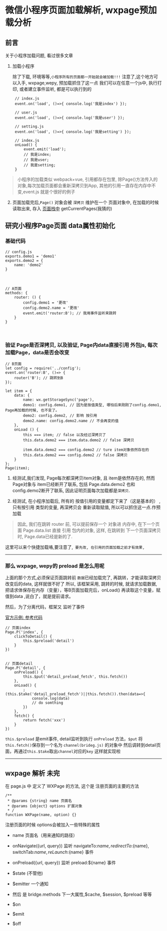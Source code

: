 # 微信小程序页面加载解析, wxpage预加载分析

## 前言

关于小程序加载问题, 看过很多文章

1. 加载小程序
    
    除了下载, 环境等等,`小程序所有的页面都一开始就会被加载!!!` 注意了,这个地方可以入手, wxpage,wepy, 预加载抓住了这一点
    我们可以在任意一个js中, 执行打印, 或者建立事件监听, 都是可以执行到的


        // index.js 
        event.on('load', ()=>{ console.log('我是index') });
        
        // user.js 
        event.on('load', ()=>{ console.log('我是user') });
        
        // setting.js 
        event.on('load', ()=>{ console.log('我是setting') });

        // index.js
        onLoad() {
            event.emit('load');
            // 我是index;
            // 我是user;
            // 我是setting;
        }

>小程序的加载类似 webpack+vue, 引用都存在包里, 除Page()方法传入的对象,每次加载页面都会重新深拷贝到App, 其他的引用一直存在内存中不变,event.js 就是个很好的例子


2. 页面加载完后,`Page()` 对象会被 `深拷贝` 维护在一个 页面对象中, 在加载的时候读取出来, 存入 [页面栈中](https://developers.weixin.qq.com/miniprogram/dev/framework/app-service/route.html) getCurrentPages(我猜的)


## 研究小程序Page页面 data属性初始化

### 基础代码

    // config.js
    exports.demo1 = 'demo1'
    exports.demo2 = {
        name: 'demo2'
    }

<br/>

    // A页面
    methods: {
        router: () {
            config.demo1 = '更改'
            config.demo2.name = '更改'
            event.emit('router:B'); // 我用事件监听来跳转
        }
    }

<br/>

### 验证 Page是否深拷贝, 以及验证, Page内data直接引用 外包js, 每次加载Page，data是否会改变

    // B页面
    let config = require('../config');
    event.on('router:B', ()=> {
        router('B'); // 跳转到B
    });

    let item = {
        data: {
            name: wx.getStorageSync('page'),
            demo1: config.demo1, // 因为是按值类型, 哪怕后来刚刚了config.demo1, Page再加载的时候, 也不变了。
            demo2: config.demo2, // 影响 按引用
            demo2.name: config.demo2.name // 不会再变的值
        },
        onLoad () {
            this === item; // false 以及经过深拷贝了
            this.data.demo2 === item.data.demo2 // false 深拷贝

            item.data.demo2 === config.demo2 // ture item对象依然存在的
            this.data.demo2 === config.demo2 // false 深拷贝
        }
    };
    Page(item);

1. 经测试,我们发现, Page每次都深拷贝item对象, 且 item是依然存在的, 然而 Page对象与 item已经断开了联系, 包括 Page.data.demo2 也和config.demo2断开了联系, 因此证明页面每次加载都是`深拷贝`.

2. 经测试, 在小程序加载后, 所有的 按值引用的变量都定下来了（这是基本的） , 只有按引用 类型的变量, 再深拷贝会 重新读取赋值, 所以可以抓住这一点.作预加载

> 因此, 我们在跳转 router 前, 可以提前保存一个 对象进 内存中, 在下一个页面 Page.data.list 直接 引用 包内的对象, 这样, 在跳转到 下一个页面深拷贝时, Page.data已经是新的了.

这里可以来个快捷加载咯,要注意了,` 要先改, 在引用的页面加载之前才有效果,`

---

### 那么 wxpage, wepy的 preload 是怎么用呢
上面的那个方式,必须保证页面跳转前 `数据`已经加载完了, 再跳转，才能读取深拷贝改变后的data, 这样就很不好了
所以, 该框架采用, 跳转的时候, 就请求加载数据, 把请求体保存在内存（变量），等B页面加载完后，onLoad() 再读取这个变量，赋值到data
,说白了，就是提前请求。

然后，为了分离代码，框架又 监听了事件

[官方示例: 参考代码](https://github.com/tvfe/wxpage/issues/25)

    // 页面index
    Page.P('index', {
        clickToDetail() {
            this.$preload('detail')
        }
    })


    // 页面detail
    Page.P('detail', {
        onPreload() {
            this.$put('detail_preload_fetch', this.fetch())
        },
        onLoad() {
            ;(this.$take('detail_preload_fetch')||this.fetch()).then(data=>{
                console.log(data)
                // do somthing
            })
        },
        fetch() {
            return fetch('xxx')
        }
    })

`this.$preload` 是emit事件, detail监听到执行 `onPreload` 方法，`$put` 将 `this.fetch()`保存到一个名为 `channel(brideg.js)` 的对象中
然后调转到detail页面，再通过`this.$take`取出`channel`对应的`key` 这样就实现啦

--- 



## wxpage 解析 未完
在 page.js 中 定义了 WXPage 的方法, 这个是 注册页面的主要的方法


    /**
     * @params {string} name 页面名
     * @params {object} options 扩展对象
     * /
    function WXPage(name, option) {}

注册页面的时候
options会被加入一些特殊的属性

- name 页面名（用来通知的路径）
- onNavigate({url, query}) 监听 navigateTo:${name}, redirectTo:${name}, switchTab:${name}, reLaunch:${name} 事件
- onPreload({url, query}) 监听 preload:${name} 事件
- $state (不管他)
- $emitter 一个通知

- 然后 是 bridge.methods 下一大属性,$cache, $session, $preload 等等

- $on
- $emit
- $off
